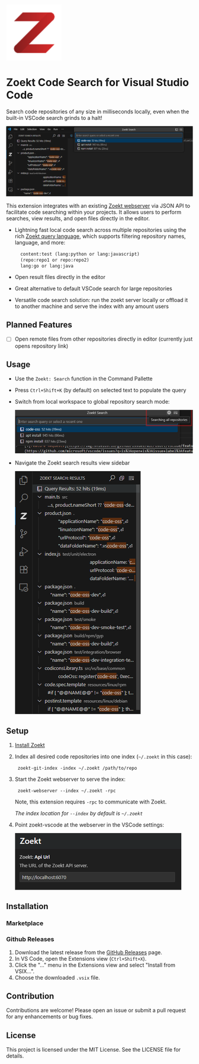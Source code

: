 <img src="media/icons/zoekt-icon-color.svg" width="150">

# Zoekt Code Search for Visual Studio Code

Search code repositories of any size in milliseconds locally, even when the built-in VSCode search grinds to a halt!

![Zoekt VSCode Extension](media/screenshots/sidebar-and-query.png)


This extension integrates with an existing [Zoekt webserver](https://github.com/sourcegraph/zoekt/tree/main?tab=readme-ov-file#indexing-a-local-git-repo) via JSON API to facilitate code searching within your projects. It allows users to perform searches, view results, and open files directly in the editor.

- Lightning fast local code search across multiple repositories using the rich [Zoekt query language](https://github.com/sourcegraph/zoekt/blob/main/doc/query_syntax.md), which supports filtering repository names, language, and more:

        content:test (lang:python or lang:javascript)
        (repo:repo1 or repo:repo2)
        lang:go or lang:java

- Open result files directly in the editor
- Great alternative to default VSCode search for large repositories
- Versatile code search solution: run the zoekt server locally or offload it to another machine and serve the index with any amount users

## Planned Features

- [ ] Open remote files from other repositories directly in editor (currently just opens repository link)


## Usage

- Use the `Zoekt: Search` function in the Command Pallette
- Press `Ctrl+Shift+K` (by default) on selected text to populate the query

- Switch from local workspace to global repository search mode:

    ![Zoekt search all repositories](media/screenshots/query-search-all.png)

- Navigate the Zoekt search results view sidebar

    ![Zoekt results](media/screenshots/sidebar.png)

## Setup

1. [Install Zoekt](https://github.com/sourcegraph/zoekt/tree/main?tab=readme-ov-file#installation)
2. Index all desired code repositories into one index (`~/.zoekt` in this case):

        zoekt-git-index -index ~/.zoekt /path/to/repo

3. Start the Zoekt webserver to serve the index:

        zoekt-webserver --index ~/.zoekt -rpc

   Note, this extension requires `-rpc` to communicate with Zoekt.

    _The index location for `--index` by default is `~/.zoekt`_

4. Point zoekt-vscode at the webserver in the VSCode settings:

    ![Zoekt VSCode Extension Settings](media/screenshots/zoekt-settings.png)

## Installation

### Marketplace

### Github Releases

1.  Download the latest release from the [GitHub Releases](https://github.com/h3mul/zoekt-vscode/releases) page.
2.  In VS Code, open the Extensions view (`Ctrl+Shift+X`).
3.  Click the "..." menu in the Extensions view and select "Install from VSIX...".
4.  Choose the downloaded `.vsix` file.

## Contribution
Contributions are welcome! Please open an issue or submit a pull request for any enhancements or bug fixes.

## License
This project is licensed under the MIT License. See the LICENSE file for details.